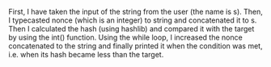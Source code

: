 First, I have taken the input of the string from the user (the name is s).
Then, I typecasted nonce (which is an integer) to string and concatenated it to s.
Then I calculated the hash (using hashlib) and compared it with the target by using the int() function.
Using the while loop, I increased the nonce concatenated to the string and finally printed it when the condition was met, i.e. when its hash became less than the target.
